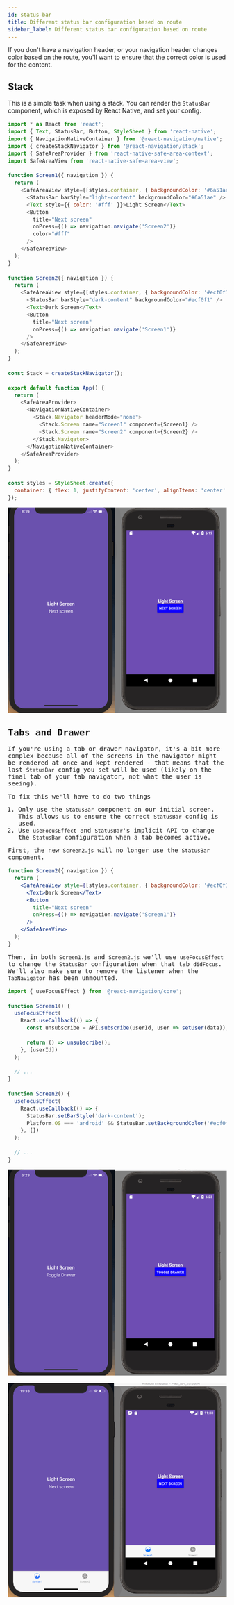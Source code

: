 ```yaml
---
id: status-bar
title: Different status bar configuration based on route
sidebar_label: Different status bar configuration based on route
---
```


If you don't have a navigation header, or your navigation header changes color based on the route, you'll want to ensure that the correct color is used for the content.

## Stack

This is a simple task when using a stack. You can render the `StatusBar` component, which is exposed by React Native, and set your config.

<samp id="status-bar" />

```js
import * as React from 'react';
import { Text, StatusBar, Button, StyleSheet } from 'react-native';
import { NavigationNativeContainer } from '@react-navigation/native';
import { createStackNavigator } from '@react-navigation/stack';
import { SafeAreaProvider } from 'react-native-safe-area-context';
import SafeAreaView from 'react-native-safe-area-view';

function Screen1({ navigation }) {
  return (
    <SafeAreaView style={[styles.container, { backgroundColor: '#6a51ae' }]}>
      <StatusBar barStyle="light-content" backgroundColor="#6a51ae" />
      <Text style={{ color: '#fff' }}>Light Screen</Text>
      <Button
        title="Next screen"
        onPress={() => navigation.navigate('Screen2')}
        color="#fff"
      />
    </SafeAreaView>
  );
}

function Screen2({ navigation }) {
  return (
    <SafeAreaView style={[styles.container, { backgroundColor: '#ecf0f1' }]}>
      <StatusBar barStyle="dark-content" backgroundColor="#ecf0f1" />
      <Text>Dark Screen</Text>
      <Button
        title="Next screen"
        onPress={() => navigation.navigate('Screen1')}
      />
    </SafeAreaView>
  );
}

const Stack = createStackNavigator();

export default function App() {
  return (
    <SafeAreaProvider>
      <NavigationNativeContainer>
        <Stack.Navigator headerMode="none">
          <Stack.Screen name="Screen1" component={Screen1} />
          <Stack.Screen name="Screen2" component={Screen2} />
        </Stack.Navigator>
      </NavigationNativeContainer>
    </SafeAreaProvider>
  );
}

const styles = StyleSheet.create({
  container: { flex: 1, justifyContent: 'center', alignItems: 'center' },
});
```

![StackNavigator with different StatusBar configs](/docs/assets/statusbar/statusbar-stack-demo.gif)

## Tabs and Drawer

If you're using a tab or drawer navigator, it's a bit more complex because all of the screens in the navigator might be rendered at once and kept rendered - that means that the last `StatusBar` config you set will be used (likely on the final tab of your tab navigator, not what the user is seeing).

To fix this we'll have to do two things

1. Only use the `StatusBar` component on our initial screen. This allows us to ensure the correct `StatusBar` config is used.
2. Use `useFocusEffect` and `StatusBar`'s implicit API to change the `StatusBar` configuration when a tab becomes active.

First, the new `Screen2.js` will no longer use the `StatusBar` component.

```jsx
function Screen2({ navigation }) {
  return (
    <SafeAreaView style={[styles.container, { backgroundColor: '#ecf0f1' }]}>
      <Text>Dark Screen</Text>
      <Button
        title="Next screen"
        onPress={() => navigation.navigate('Screen1')}
      />
    </SafeAreaView>
  );
}
```

Then, in both `Screen1.js` and `Screen2.js` we'll use `useFocusEffect` to change the `StatusBar` configuration when that tab `didFocus`. We'll also make sure to remove the listener when the `TabNavigator` has been unmounted.

```js
import { useFocusEffect } from '@react-navigation/core';

function Screen1() {
  useFocusEffect(
    React.useCallback(() => {
      const unsubscribe = API.subscribe(userId, user => setUser(data));

      return () => unsubscribe();
    }, [userId])
  );

  // ...
}

function Screen2() {
  useFocusEffect(
    React.useCallback(() => {
      StatusBar.setBarStyle('dark-content');
      Platform.OS === 'android' && StatusBar.setBackgroundColor('#ecf0f1');
    }, [])
  );

  // ...
}
```

![DrawerNavigator with different StatusBar configs](/docs/assets/statusbar/statusbar-drawer-demo.gif)

![TabNavigator with different StatusBar configs](/docs/assets/statusbar/statusbar-tab-demo.gif)
